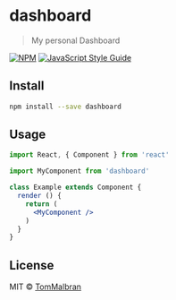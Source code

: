 # dashboard

> My personal Dashboard

[![NPM](https://img.shields.io/npm/v/dashboard.svg)](https://www.npmjs.com/package/dashboard) [![JavaScript Style Guide](https://img.shields.io/badge/code_style-standard-brightgreen.svg)](https://standardjs.com)

## Install

```bash
npm install --save dashboard
```

## Usage

```jsx
import React, { Component } from 'react'

import MyComponent from 'dashboard'

class Example extends Component {
  render () {
    return (
      <MyComponent />
    )
  }
}
```

## License

MIT © [TomMalbran](https://github.com/TomMalbran)
